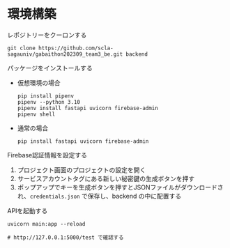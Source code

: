 # 環境構築

レポジトリーをクーロンする

```
git clone https://github.com/scla-sagauniv/gabaithon202309_team3_be.git backend
```

パッケージをインストールする

- 仮想環境の場合  
    ```
    pip install pipenv
    pipenv --python 3.10
    pipenv install fastapi uvicorn firebase-admin
    pipenv shell
    ```
- 通常の場合
    ```
    pip install fastapi uvicorn firebase-admin
    ```

Firebase認証情報を設定する

1. プロジェクト画面のプロジェクトの設定を開く
2. サービスアカウントタグにある新しい秘密鍵の生成ボタンを押す
3. ポップアップでキーを生成ボタンを押すとJSONファイルがダウンロードされ、`credentials.json` で保存し、backend の中に配置する

APIを起動する
```
uvicorn main:app --reload

# http://127.0.0.1:5000/test で確認する
```